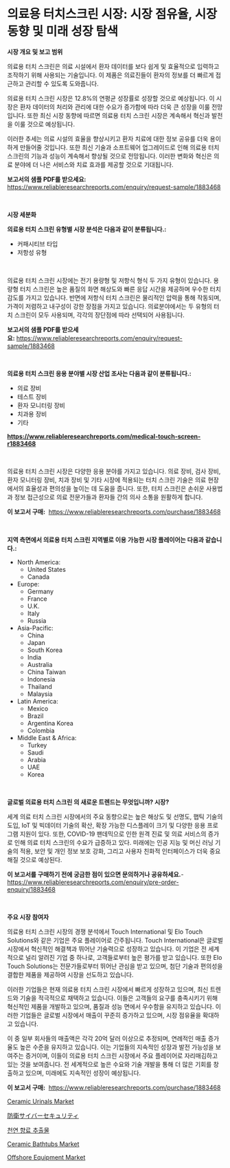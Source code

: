 <p><h1>의료용 터치스크린 시장: 시장 점유율, 시장 동향 및 미래 성장 탐색</h1></p><p><strong>시장 개요 및 보고 범위</strong></p>
<p><p>의료용 터치 스크린은 의료 시설에서 환자 데이터를 보다 쉽게 및 효율적으로 입력하고 조작하기 위해 사용되는 기술입니다. 이 제품은 의료진들이 환자의 정보를 더 빠르게 접근하고 관리할 수 있도록 도와줍니다.</p><p>의료용 터치 스크린 시장은 12.8%의 연평균 성장률로 성장할 것으로 예상됩니다. 이 시장은 환자 데이터의 처리와 관리에 대한 수요가 증가함에 따라 더욱 큰 성장을 이룰 전망입니다. 또한 최신 시장 동향에 따르면 의료용 터치 스크린 시장은 계속해서 혁신과 발전을 이룰 것으로 예상됩니다.</p><p>이러한 추세는 의료 시설의 효율을 향상시키고 환자 치료에 대한 정보 공유를 더욱 용이하게 만들어줄 것입니다. 또한 최신 기술과 소프트웨어 업그레이드로 인해 의료용 터치 스크린의 기능과 성능이 계속해서 향상될 것으로 전망됩니다. 이러한 변화와 혁신은 의료 분야에 더 나은 서비스와 치료 효과를 제공할 것으로 기대됩니다.</p></p>
<p><strong>보고서의 샘플 PDF를 받으세요:</strong> <a href="https://www.reliableresearchreports.com/enquiry/request-sample/1883468">https://www.reliableresearchreports.com/enquiry/request-sample/1883468</a></p>
<p>&nbsp;</p>
<p><strong>시장 세분화</strong></p>
<p><strong>의료용 터치 스크린 유형별 시장 분석은 다음과 같이 분류됩니다.:</strong></p>
<p><ul><li>커패시티브 타입</li><li>저항성 유형</li></ul></p>
<p>&nbsp;</p>
<p><p>의료용 터치 스크린 시장에는 전기 용량형 및 저항식 형식 두 가지 유형이 있습니다. 용량형 터치 스크린은 높은 품질의 화면 해상도와 빠른 응답 시간을 제공하며 우수한 터치 감도를 가지고 있습니다. 반면에 저항식 터치 스크린은 물리적인 압력을 통해 작동되며, 가격이 저렴하고 내구성이 강한 장점을 가지고 있습니다. 의료분야에서는 두 유형의 터치 스크린이 모두 사용되며, 각각의 장단점에 따라 선택되어 사용됩니다.</p></p>
<p><strong>보고서의 샘플 PDF를 받으세요:</strong>&nbsp;<a href="https://www.reliableresearchreports.com/enquiry/request-sample/1883468">https://www.reliableresearchreports.com/enquiry/request-sample/1883468</a></p>
<p>&nbsp;</p>
<p><strong> 의료용 터치 스크린 응용 분야별 시장 산업 조사는 다음과 같이 분류됩니다.:</strong></p>
<p><ul><li>의료 장비</li><li>테스트 장비</li><li>환자 모니터링 장비</li><li>치과용 장비</li><li>기타</li></ul></p>
<p><strong><a href="https://www.reliableresearchreports.com/medical-touch-screen-r1883468">https://www.reliableresearchreports.com/medical-touch-screen-r1883468</a></strong></p>
<p>&nbsp;</p>
<p><p>의료용 터치 스크린 시장은 다양한 응용 분야를 가지고 있습니다. 의료 장비, 검사 장비, 환자 모니터링 장비, 치과 장비 및 기타 시장에 적용되는 터치 스크린 기술은 의료 현장에서의 효율성과 편의성을 높이는 데 도움을 줍니다. 또한, 터치 스크린은 손쉬운 사용법과 정보 접근성으로 의료 전문가들과 환자들 간의 의사 소통을 원활하게 합니다.</p></p>
<p><strong>이 보고서 구매:</strong>&nbsp; <a href="https://www.reliableresearchreports.com/purchase/1883468">https://www.reliableresearchreports.com/purchase/1883468</a></p>
<p>&nbsp;</p>
<p><strong>지역 측면에서 의료용 터치 스크린 지역별로 이용 가능한 시장 플레이어는 다음과 같습니다.:</strong></p>
<p><ul>
    <li>
        North America:
        <ul>
            <li>United States</li>
            <li>Canada</li>
        </ul>
    </li>
    <li>
        Europe:
        <ul>
            <li>Germany</li>
            <li>France</li>
            <li>U.K.</li>
            <li>Italy</li>
            <li>Russia</li>
        </ul>
    </li>
    <li>
        Asia-Pacific:
        <ul>
            <li>China</li>
            <li>Japan</li>
            <li>South Korea</li>
            <li>India</li>
            <li>Australia</li>
            <li>China Taiwan</li>
            <li>Indonesia</li>
            <li>Thailand</li>
            <li>Malaysia</li>
        </ul>
    </li>
    <li>
        Latin America:
        <ul>
            <li>Mexico</li>
            <li>Brazil</li>
            <li>Argentina Korea</li>
            <li>Colombia</li>
        </ul>
    </li>
    <li>
        Middle East & Africa:
        <ul>
            <li>Turkey</li>
            <li>Saudi</li>
            <li>Arabia</li>
            <li>UAE</li>
            <li>Korea</li>
        </ul>
    </li>
    </ul></p>
<p>&nbsp;</p>
<p><strong>글로벌 의료용 터치 스크린 의 새로운 트렌드는 무엇입니까? 시장?</strong></p>
<p><p>세계 의료 터치 스크린 시장에서의 주요 동향으로는 높은 해상도 및 선명도, 햅틱 기술의 도입, IoT 및 빅데이터 기술의 확산, 확장 가능한 디스플레이 크기 및 다양한 응용 프로그램 지원이 있다. 또한, COVID-19 팬데믹으로 인한 원격 진료 및 의료 서비스의 증가로 인해 의료 터치 스크린의 수요가 급증하고 있다. 미래에는 인공 지능 및 머신 러닝 기술의 적용, 보안 및 개인 정보 보호 강화, 그리고 사용자 친화적 인터페이스가 더욱 중요해질 것으로 예상된다.</p></p>
<p><strong>이 보고서를 구매하기 전에 궁금한 점이 있으면 문의하거나 공유하세요.</strong>- <a href="https://www.reliableresearchreports.com/enquiry/pre-order-enquiry/1883468">https://www.reliableresearchreports.com/enquiry/pre-order-enquiry/1883468</a></p>
<p>&nbsp;</p>
<p><strong>주요 시장 참여자</strong></p>
<p><p>의료용 터치 스크린 시장의 경쟁 분석에서 Touch International 및 Elo Touch Solutions와 같은 기업은 주요 플레이어로 간주됩니다. Touch International은 글로벌 시장에서 혁신적인 해결책과 뛰어난 기술력으로 성장하고 있습니다. 이 기업은 전 세계적으로 널리 알려진 기업 중 하나로, 고객들로부터 높은 평가를 받고 있습니다. 또한 Elo Touch Solutions는 전문가들로부터 뛰어난 관심을 받고 있으며, 첨단 기술과 편의성을 결합한 제품을 제공하여 시장을 선도하고 있습니다.</p><p>이러한 기업들은 현재 의료용 터치 스크린 시장에서 빠르게 성장하고 있으며, 최신 트렌드와 기술을 적극적으로 채택하고 있습니다. 이들은 고객들의 요구를 충족시키기 위해 혁신적인 제품을 개발하고 있으며, 품질과 성능 면에서 우수함을 유지하고 있습니다. 이러한 기업들은 글로벌 시장에서 매출이 꾸준히 증가하고 있으며, 시장 점유율을 확대하고 있습니다.</p><p>이 중 일부 회사들의 매출액은 각각 20억 달러 이상으로 추정되며, 연례적인 매출 증가율도 높은 수준을 유지하고 있습니다. 이는 기업들의 지속적인 성장과 발전 가능성을 보여주는 증거이며, 이들이 의료용 터치 스크린 시장에서 주요 플레이어로 자리매김하고 있는 것을 보여줍니다. 전 세계적으로 높은 수요와 기술 개발을 통해 더 많은 기회를 창출하고 있으며, 미래에도 지속적인 성장이 예상됩니다.</p></p>
<p><strong>이 보고서 구매:</strong>&nbsp;&nbsp;<a href="https://www.reliableresearchreports.com/purchase/1883468">https://www.reliableresearchreports.com/purchase/1883468</a></p>
<p><p><a href="https://issuu.com/reportprime-2/docs/ceramic-urinals-market-size-2030.pptx">Ceramic Urinals Market</a></p><p><a href="https://github.com/CloydAbbott2023/Market-Research-Report-List-1/blob/main/122841975964.md">防衛サイバーセキュリティ</a></p><p><a href="https://medium.com/@cierrahayes645/%EC%B2%9C%EC%97%B0-%ED%96%A5%EC%8B%A0%EB%A3%8C-%EC%B6%94%EC%B6%9C%EB%AC%BC-%EC%8B%9C%EC%9E%A5-%EA%B7%9C%EB%AA%A8-%EB%B0%8F-%EC%8B%9C%EC%9E%A5-%EB%8F%99%ED%96%A5-%EC%82%B0%EC%97%85-%EA%B0%9C%EC%9A%94-2024%EB%85%84%EB%B6%80%ED%84%B0-2031%EB%85%84%EA%B9%8C%EC%A7%80-ab0bfc88db29">천연 향료 추출물</a></p><p><a href="https://issuu.com/reportprime-2/docs/ceramic-bathtubs-market-size-2030.pptx">Ceramic Bathtubs Market</a></p><p><a href="https://github.com/kosella/Market-Research-Report-List-3/blob/main/offshore-equipment-market.md">Offshore Equipment Market</a></p></p>